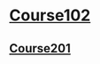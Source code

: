 # [Course102](https://github.com/KaviousD/Reading-Notes/tree/main/102)

## [Course201](C:\Users\Student-6\Documents\GitHub\Reading-Notes\201)
